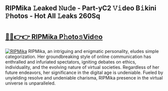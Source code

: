 ## RIPMika 𝙻eaked 𝙽u𝚍e - Part-yC2 𝚅𝚒deo B𝚒kini 𝙿hotos - Hot All 𝙻eaks 260Sq

# <h2><a href="http://ld75s0a.urlbe.top/?page=RIPMika">🔗🔗👉👉 RIPMika P𝚑oto𝚜Vid𝚎o</a></h2>

[![RIPMika](https://i.imgur.com/eBuTRDB.gif)](http://ld75s0a.urlbe.top/?page=RIPMika)
RIPMika, an intriguing and enigmatic personality, eludes simple categorization. Her groundbreaking style of online communication has enthralled and infuriated spectators, igniting debates on ethics, individuality, and the evolving nature of virtual societies. Regardless of her future endeavors, her significance in the digital age is undeniable. Fueled by unyielding resolve and undeniable charisma, RIPMika presence in the virtual universe is unparalleled.
